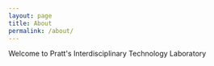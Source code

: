 ```yaml
---
layout: page
title: About
permalink: /about/
---
```


Welcome to Pratt's Interdisciplinary Technology Laboratory
